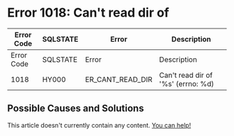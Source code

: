 
# Error 1018: Can't read dir of


| Error Code | SQLSTATE | Error | Description |
| --- | --- | --- | --- |
| Error Code | SQLSTATE | Error | Description |
| 1018 | HY000 | ER_CANT_READ_DIR | Can't read dir of '%s' (errno: %d) |




## Possible Causes and Solutions


This article doesn't currently contain any content. [You can help!](/kb/en/writing-and-editing-knowledge-base-articles/)

